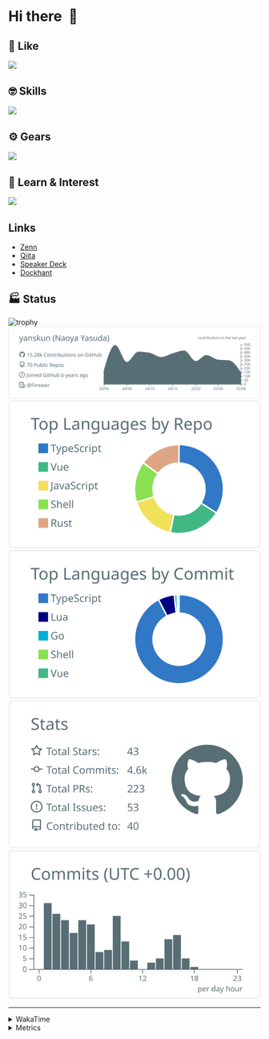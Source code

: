 # Hi there&nbsp; :wave:

## 💌 Like
<img src="https://go-skill-icons.vercel.app/api/icons?i=github" />

## 🤓 Skills
<img src="https://go-skill-icons.vercel.app/api/icons?i=js,ts,vue,nuxtjs,react,nextjs,go,lua,git" />

## ⚙️ Gears
<img src="https://go-skill-icons.vercel.app/api/icons?i=neovim,vscode,githubcopilot,alacritty,tmux" />

## 📖 Learn & Interest
<img src="https://go-skill-icons.vercel.app/api/icons?i=rust,deno,css,zig,playwright,githubactions,storybook,netlify,eslint" />

## Links
- [Zenn](https://zenn.dev/yanskun)
- [Qiita](https://qiita.com/yanskun)
- [Speaker Deck](https://speakerdeck.com/yanskun)
- [Dockhant](https://www.dockhunt.com/users/yanskun)

<!-- https://github.com/ryo-ma/github-profile-trophy -->

## 🏭 Status

<img src="https://github-profile-trophy.vercel.app/?username=yanskun&theme=onedark&row=1" alt="trophy">

<!-- https://github.com/vn7n24fzkq/github-profile-summary-cards -->
<picture>
  <source media="(prefers-color-scheme: dark)" srcset="https://raw.githubusercontent.com/yanskun/yanskun/master/profile-summary-card-output/nord_dark/0-profile-details.svg">
 <img src="https://raw.githubusercontent.com/yanskun/yanskun/master/profile-summary-card-output/default/0-profile-details.svg">
</picture>
<br>
<picture>
  <source media="(prefers-color-scheme: dark)" srcset="https://raw.githubusercontent.com/yanskun/yanskun/master/profile-summary-card-output/nord_dark/1-repos-per-language.svg">
 <img src="https://raw.githubusercontent.com/yanskun/yanskun/master/profile-summary-card-output/default/1-repos-per-language.svg">
</picture>
<picture>
  <source media="(prefers-color-scheme: dark)" srcset="https://raw.githubusercontent.com/yanskun/yanskun/master/profile-summary-card-output/nord_dark/2-most-commit-language.svg">
 <img src="https://raw.githubusercontent.com/yanskun/yanskun/master/profile-summary-card-output/default/2-most-commit-language.svg">
</picture>
<br>
<picture>
  <source media="(prefers-color-scheme: dark)" srcset="https://raw.githubusercontent.com/yanskun/yanskun/master/profile-summary-card-output/nord_dark/3-stats.svg">
 <img src="https://raw.githubusercontent.com/yanskun/yanskun/master/profile-summary-card-output/default/3-stats.svg">
</picture>
<picture>
  <source media="(prefers-color-scheme: dark)" srcset="https://raw.githubusercontent.com/yanskun/yanskun/master/profile-summary-card-output/nord_dark/4-productive-time.svg">
 <img src="https://raw.githubusercontent.com/yanskun/yanskun/master/profile-summary-card-output/default/4-productive-time.svg">
</picture>

---

<details>
  <summary>WakaTime</summary>
<!--START_SECTION:waka-->
![Code Time](http://img.shields.io/badge/Code%20Time-2%2C230%20hrs%2035%20mins-blue)

**🐱 My GitHub Data** 

> 📦 150.3 kB Used in GitHub's Storage 
 > 
> 🏆 1,853 Contributions in the Year 2025
 > 
> 💼 Opted to Hire
 > 
> 📜 130 Public Repositories 
 > 
> 🔑 4 Private Repositories 
 > 
**I'm an Early 🐤** 

```text
🌞 Morning                23817 commits       ████░░░░░░░░░░░░░░░░░░░░░   15.99 % 
🌆 Daytime                90509 commits       ███████████████░░░░░░░░░░   60.75 % 
🌃 Evening                30937 commits       █████░░░░░░░░░░░░░░░░░░░░   20.77 % 
🌙 Night                  3722 commits        █░░░░░░░░░░░░░░░░░░░░░░░░   02.50 % 
```
📅 **I'm Most Productive on Tuesday** 

```text
Monday                   23379 commits       ████░░░░░░░░░░░░░░░░░░░░░   15.69 % 
Tuesday                  32989 commits       ██████░░░░░░░░░░░░░░░░░░░   22.14 % 
Wednesday                31196 commits       █████░░░░░░░░░░░░░░░░░░░░   20.94 % 
Thursday                 28419 commits       █████░░░░░░░░░░░░░░░░░░░░   19.08 % 
Friday                   26979 commits       █████░░░░░░░░░░░░░░░░░░░░   18.11 % 
Saturday                 2122 commits        ░░░░░░░░░░░░░░░░░░░░░░░░░   01.42 % 
Sunday                   3901 commits        █░░░░░░░░░░░░░░░░░░░░░░░░   02.62 % 
```


📊 **This Week I Spent My Time On** 

```text
🕑︎ Time Zone: Asia/Tokyo

💬 Programming Languages: 
TypeScript               19 hrs 9 mins       ███████████████████████░░   92.22 % 
Other                    32 mins             █░░░░░░░░░░░░░░░░░░░░░░░░   02.60 % 
JavaScript               17 mins             ░░░░░░░░░░░░░░░░░░░░░░░░░   01.40 % 
SQL                      16 mins             ░░░░░░░░░░░░░░░░░░░░░░░░░   01.34 % 
YAML                     12 mins             ░░░░░░░░░░░░░░░░░░░░░░░░░   01.01 % 

🔥 Editors: 
Neovim                   17 hrs 38 mins      █████████████████████░░░░   84.92 % 
VS Code                  3 hrs 8 mins        ████░░░░░░░░░░░░░░░░░░░░░   15.08 % 

💻 Operating System: 
Mac                      20 hrs 46 mins      █████████████████████████   100.00 % 
```


 Last Updated on 11/06/2025 05:27:32 UTC
<!--END_SECTION:waka-->
</details>

<details>
  <summary>Metrics</summary>
  <img src="https://github.com/yanskun/yanskun/blob/main/github-metrics.svg" alt="Metrics">
</details>
